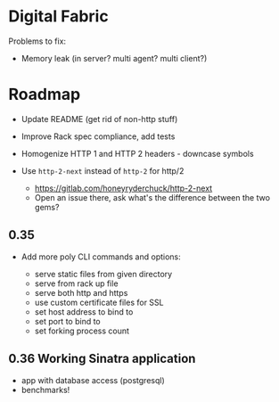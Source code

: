 # Digital Fabric

Problems to fix:

- Memory leak (in server? multi agent? multi client?)

# Roadmap

- Update README (get rid of non-http stuff)
- Improve Rack spec compliance, add tests
- Homogenize HTTP 1 and HTTP 2 headers - downcase symbols

- Use `http-2-next` instead of `http-2` for http/2
  - https://gitlab.com/honeyryderchuck/http-2-next
  - Open an issue there, ask what's the difference between the two gems?

## 0.35

- Add more poly CLI commands and options:

  - serve static files from given directory
  - serve from rack up file
  - serve both http and https
  - use custom certificate files for SSL
  - set host address to bind to
  - set port to bind to
  - set forking process count

## 0.36 Working Sinatra application

- app with database access (postgresql)
- benchmarks!
